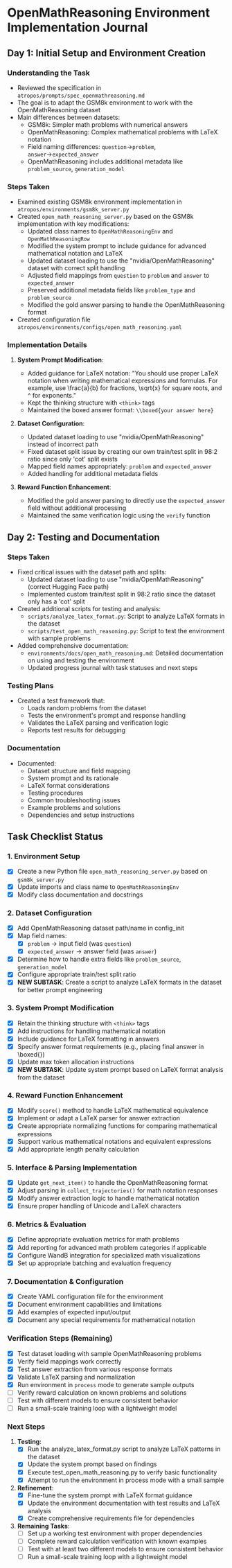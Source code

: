# OpenMathReasoning Environment Implementation Journal

## Day 1: Initial Setup and Environment Creation

### Understanding the Task
- Reviewed the specification in `atropos/prompts/spec_openmathreasoning.md`
- The goal is to adapt the GSM8k environment to work with the OpenMathReasoning dataset
- Main differences between datasets:
  - GSM8k: Simpler math problems with numerical answers
  - OpenMathReasoning: Complex mathematical problems with LaTeX notation
  - Field naming differences: `question`→`problem`, `answer`→`expected_answer`
  - OpenMathReasoning includes additional metadata like `problem_source`, `generation_model`

### Steps Taken
- Examined existing GSM8k environment implementation in `atropos/environments/gsm8k_server.py`
- Created `open_math_reasoning_server.py` based on the GSM8k implementation with key modifications:
  - Updated class names to `OpenMathReasoningEnv` and `OpenMathReasoningRow`
  - Modified the system prompt to include guidance for advanced mathematical notation and LaTeX
  - Updated dataset loading to use the "nvidia/OpenMathReasoning" dataset with correct split handling
  - Adjusted field mappings from `question` to `problem` and `answer` to `expected_answer`
  - Preserved additional metadata fields like `problem_type` and `problem_source`
  - Modified the gold answer parsing to handle the OpenMathReasoning format
- Created configuration file `atropos/environments/configs/open_math_reasoning.yaml`

### Implementation Details
1. **System Prompt Modification**:
   - Added guidance for LaTeX notation: "You should use proper LaTeX notation when writing mathematical expressions and formulas. For example, use \\frac{a}{b} for fractions, \\sqrt{x} for square roots, and ^ for exponents."
   - Kept the thinking structure with `<think>` tags
   - Maintained the boxed answer format: `\\boxed{your answer here}`

2. **Dataset Configuration**:
   - Updated dataset loading to use "nvidia/OpenMathReasoning" instead of incorrect path
   - Fixed dataset split issue by creating our own train/test split in 98:2 ratio since only 'cot' split exists
   - Mapped field names appropriately: `problem` and `expected_answer`
   - Added handling for additional metadata fields

3. **Reward Function Enhancement**:
   - Modified the gold answer parsing to directly use the `expected_answer` field without additional processing
   - Maintained the same verification logic using the `verify` function

## Day 2: Testing and Documentation

### Steps Taken
- Fixed critical issues with the dataset path and splits:
  - Updated dataset loading to use "nvidia/OpenMathReasoning" (correct Hugging Face path)
  - Implemented custom train/test split in 98:2 ratio since the dataset only has a 'cot' split
- Created additional scripts for testing and analysis:
  - `scripts/analyze_latex_format.py`: Script to analyze LaTeX formats in the dataset
  - `scripts/test_open_math_reasoning.py`: Script to test the environment with sample problems
- Added comprehensive documentation:
  - `environments/docs/open_math_reasoning.md`: Detailed documentation on using and testing the environment
  - Updated progress journal with task statuses and next steps

### Testing Plans
- Created a test framework that:
  - Loads random problems from the dataset
  - Tests the environment's prompt and response handling
  - Validates the LaTeX parsing and verification logic
  - Reports test results for debugging

### Documentation
- Documented:
  - Dataset structure and field mapping
  - System prompt and its rationale
  - LaTeX format considerations
  - Testing procedures
  - Common troubleshooting issues
  - Example problems and solutions
  - Dependencies and setup instructions

## Task Checklist Status

### 1. Environment Setup
- [x] Create a new Python file `open_math_reasoning_server.py` based on `gsm8k_server.py`
- [x] Update imports and class name to `OpenMathReasoningEnv`
- [x] Modify class documentation and docstrings

### 2. Dataset Configuration
- [x] Add OpenMathReasoning dataset path/name in config_init
- [x] Map field names: 
  - [x] `problem` → input field (was `question`)
  - [x] `expected_answer` → answer field (was `answer`)
- [x] Determine how to handle extra fields like `problem_source`, `generation_model`
- [x] Configure appropriate train/test split ratio
- [x] **NEW SUBTASK**: Create a script to analyze LaTeX formats in the dataset for better prompt engineering

### 3. System Prompt Modification
- [x] Retain the thinking structure with `<think>` tags
- [x] Add instructions for handling mathematical notation
- [x] Include guidance for LaTeX formatting in answers
- [x] Specify answer format requirements (e.g., placing final answer in \boxed{})
- [x] Update max token allocation instructions
- [x] **NEW SUBTASK**: Update system prompt based on LaTeX format analysis from the dataset

### 4. Reward Function Enhancement
- [x] Modify `score()` method to handle LaTeX mathematical equivalence
- [x] Implement or adapt a LaTeX parser for answer extraction
- [x] Create appropriate normalizing functions for comparing mathematical expressions
- [x] Support various mathematical notations and equivalent expressions
- [x] Add appropriate length penalty calculation

### 5. Interface & Parsing Implementation
- [x] Update `get_next_item()` to handle the OpenMathReasoning format
- [x] Adjust parsing in `collect_trajectories()` for math notation responses
- [x] Modify answer extraction logic to handle mathematical notation
- [x] Ensure proper handling of Unicode and LaTeX characters

### 6. Metrics & Evaluation
- [x] Define appropriate evaluation metrics for math problems
- [x] Add reporting for advanced math problem categories if applicable
- [x] Configure WandB integration for specialized math visualizations
- [x] Set up appropriate batching and evaluation frequency

### 7. Documentation & Configuration
- [x] Create YAML configuration file for the environment
- [x] Document environment capabilities and limitations
- [x] Add examples of expected input/output
- [x] Document any special requirements for mathematical notation

### Verification Steps (Remaining)
- [x] Test dataset loading with sample OpenMathReasoning problems
- [x] Verify field mappings work correctly
- [x] Test answer extraction from various response formats
- [x] Validate LaTeX parsing and normalization
- [x] Run environment in `process` mode to generate sample outputs
- [ ] Verify reward calculation on known problems and solutions
- [ ] Test with different models to ensure consistent behavior
- [ ] Run a small-scale training loop with a lightweight model

### Next Steps
1. **Testing**:
   - [x] Run the analyze_latex_format.py script to analyze LaTeX patterns in the dataset
   - [x] Update the system prompt based on findings
   - [x] Execute test_open_math_reasoning.py to verify basic functionality
   - [x] Attempt to run the environment in process mode with a small sample

2. **Refinement**:
   - [x] Fine-tune the system prompt with LaTeX format guidance
   - [x] Update the environment documentation with test results and LaTeX analysis
   - [x] Create comprehensive requirements file for dependencies

3. **Remaining Tasks**:
   - [ ] Set up a working test environment with proper dependencies
   - [ ] Complete reward calculation verification with known examples
   - [ ] Test with at least two different models to ensure consistent behavior
   - [ ] Run a small-scale training loop with a lightweight model 